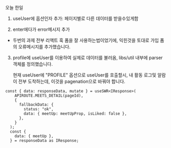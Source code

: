 오늘 한일

1. useUser에 옵션인자 추가: 페이지별로 다른 데이터를 받을수있게함

2. enter에다가 error메시지 추가

- 두번의 과제 전부 리액트 훅 폼을 잘 사용하는법이었기에, 익힌것을 토대로 가입 폼의 오류메시지를 추가했습니다.

3. profile에 useUser를 이용하여 실제로 데이터를 불러옴,
   libs/util 내부에 parser 객체를 정의했습니다.

   현재 useUser에 "PROFILE" 옵션으로 useUser를 호출할시, 내 활동 로그및 알람이 전부 도착하는데,
   이것을 pagenation으로 바꿔야 합니다.

```
const { data: responseData, mutate } = useSWR<IResponse>(
    APIROUTE.MEETS_DETAIL(pageId),
    {
      fallbackData: {
        status: "ok",
        data: { meetUp: meetUpProp, isLiked: false },
      },
    }
  );
  const {
    data: { meetUp },
  } = responseData as IResponse;
```
